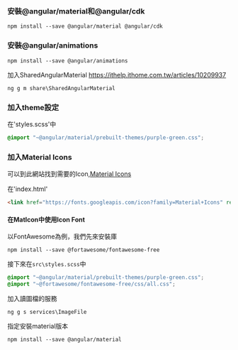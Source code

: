 ### 安裝@angular/material和@angular/cdk

```
npm install --save @angular/material @angular/cdk
```

### 安裝@angular/animations

```
npm install --save @angular/animations
```
加入SharedAngularMaterial <https://ithelp.ithome.com.tw/articles/10209937>

```
ng g m share\SharedAngularMaterial
```
### 加入theme設定

在'styles.scss'中

```scss
@import "~@angular/material/prebuilt-themes/purple-green.css";
```

### 加入Material Icons

可以到此網站找到需要的Icon,[Material Icons](https://material.io/icons/)

在'index.html'

```html
<link href="https://fonts.googleapis.com/icon?family=Material+Icons" rel="stylesheet">
```
#### 在MatIcon中使用Icon Font

以FontAwesome為例，我們先來安裝庫

```
npm install --save @fortawesome/fontawesome-free
```

接下來在`src\styles.scss`中

```scss
@import "~@angular/material/prebuilt-themes/purple-green.css";
@import "~@fortawesome/fontawesome-free/css/all.css";
```

加入讀圖檔的服務

```
ng g s services\ImageFile
```
指定安裝material版本
```
npm install --save @angular/material
```


